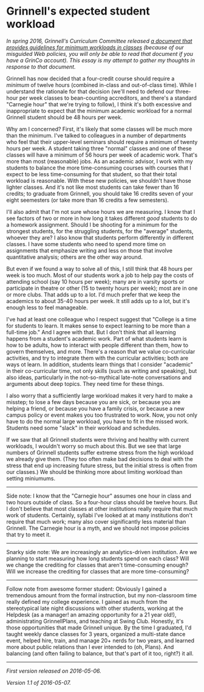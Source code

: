 Grinnell's expected student workload
====================================

*In spring 2016, Grinnell's Curriculum Committee released [a document
that provides guidelines for minimum workloads in
classes](https://grinco.sharepoint.com/sites/Registrar/Shared%20Documents/semester%20credit%20definition%20RESOLUTION.pdf)
(because of our misguided Web policies, you will only be able to read
that document if you have a GrinCo account).  This essay
is my attempt to gather my thoughts in response to that document.*

Grinnell has now decided that a four-credit course should require a 
*minimum* of twelve hours (combined in-class and out-of-class time).
While I understand the rationale for that decision (we'll need to defend
our three-hour per week classes to bean-counting accreditors, and there's
a standard "Carnegie hour" that we're trying to follow), I think it's
both excessive and inappropriate to expect that the minimum academic
workload for a normal Grinnell student should be 48 hours per week.

Why am I concerned?  First, it's likely that some classes will be much
more than the minimum.  I've talked to colleagues in a number of departments
who feel that their upper-level seminars should require a minimum of twenty
hours per week.  A student taking three "normal" classes and one of these
classes will have a minimum of 56 hours per week of academic work.  That's
more than most (reasonable) jobs.  As an academic advisor, I work with my
students to balance the more time-consuming courses with courses that I
expect to be less time-consuming for that student, so that their total
workload is reasonable.  With these new policies, we shouldn't have those
lighter classes.  And it's not like most students can take fewer than
16 credits; to graduate from Grinnell, you should take 16 credits seven
of your eight seemesters (or take more than 16 credits a few semesters).

I'll also admit that I'm not sure whose hours we are measuring.  I know
that I see factors of two or more in how long it takes different *good*
students to do a homework assignment.  Should I be shooting for a minimum
for the strongest students, for the struggling students, for the "average"
students, whoever they are?  I also know that students perform differently
in different classes.  I have some students who need to spend more time
on assignments that emphasize writing and less on those that involve
quantitative analysis; others are the other way around.

But even if we found a way to solve all of this, I still think that 48 hours
per week is too much.  Most of our students work a job to help pay the costs
of attending school (say 10 hours per week); many are in varsity sports or
participate in theatre or other (15 to twenty hours per week); most are
in one or more clubs.  That adds up to a lot.  I'd much prefer that we keep
the academics to about 35-40 hours per week.  It still adds up to a lot,
but it's enough less to feel manageable.

I've had at least one colleague who I respect suggest that "College is
a time for students to learn.  It makes sense to expect learning to be
more than a full-time job."  And I agree with that.  But I don't think
that all learning happens from a student's academic work.  Part of
what students learn is how to be adults, how to interact with people
different than them, how to govern themselves, and more.  There's a
reason that we value co-curricular activities, and try to integrate them
with the curricular activities; both are ways ot learn.  In addition,
students learn things that I consider "academic" in their co-curricular
time, not only skills (such as writing and speaking), but also ideas,
particularly in the not-so-mythical late-note conversations and arguments
about deep topics.  They need time for these things.

I also worry that a sufficiently large workload makes it very hard to
make a misstep; to lose a few days because you are sick, or because you
are helping a friend, or because you have a family crisis, or because a
new campus policy or event makes you too frustrated to work.  Now, you
not only have to do the normal large workload, you have to fit in the
missed work.  Students need some "slack" in their workload and schedules.

If we saw that all Grinnell students were thriving and healthy with current
workloads, I wouldn't worry so much about this.  But we see that large 
numbers of Grinnell students suffer extreme stress from the high workload
we already give them.  (They too often make bad decisions to deal with the
stress that end up increasing future stress, but the initial stress is
often from our classes.)  We should be thinking more about limiting
workload than setting miniumums.

---

Side note: I know that the "Carnegie hour" assumes one hour in class and
two hours outside of class.  So a four-hour class should be twelve hours.
But I don't believe that most classes at other institutions really
require that much work of students.  Certainly, syllabi I've looked
at at many institutions don't require that much work; many also cover
significantly less material than Grinnell.  The Carnegie hour is a myth,
and we should not impose policies that try to meet it.

---

Snarky side note: We are increasingly an analytics-driven institution.
Are we planning to start measuring how long students spend on each class?
Will we change the crediting for classes that aren't time-consuming
enough?  Will we increase the crediting for classes that are more
time-consuming?

---

Follow note from awesome former student: Obviously I gained a
tremendous amount from the formal instruction, but my non-classroom
time really defined my college experience. I gained as much from the
stereotypical late night discussions with other students, working at
the Helpdesk (as a manager! an amazing opportunity for a 21 year old!),
administrating GrinnellPlans, and teaching at Swing Club. Honestly, it's
those opportunities that made Grinnell unique. By the time I graduated,
I'd taught weekly dance classes for 3 years, organized a multi-state
dance event, helped hire, train, and manage 20+ nerds for two years,
and learned more about public relations than I ever intended to (oh,
Plans). And balancing (and often failing to balance, but that's part of
it too, right?) it all.

---

*First version released on 2016-05-06.*

*Version 1.1 of 2016-05-07.*
